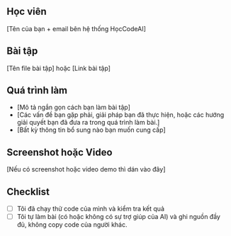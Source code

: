 ## Học viên
[Tên của bạn + email bên hệ thống HọcCodeAI]

## Bài tập
[Tên file bài tập] hoặc [Link bài tập]

## Quá trình làm
- [Mô tả ngắn gọn cách bạn làm bài tập]
- [Các vấn đề bạn gặp phải, giải pháp bạn đã thực hiện, hoặc các hướng giải quyết bạn đã đưa ra trong quá trình làm bài.]
- [Bất kỳ thông tin bổ sung nào bạn muốn cung cấp]

## Screenshot hoặc Video
[Nếu có screenshot hoặc video demo thì dán vào đây]

## Checklist
- [ ] Tôi đã chạy thử code của mình và kiểm tra kết quả
- [ ] Tôi tự làm bài (có hoặc không có sự trợ giúp của AI) và ghi nguồn đầy đủ, không copy code của người khác.
